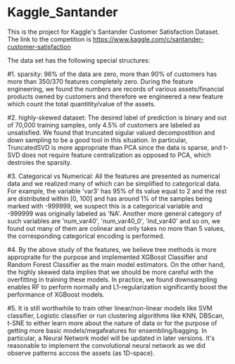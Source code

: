 # Kaggle_Santander

This is the project for Kaggle's Santander Customer Satisfaction Dataset. The link to the competition is https://www.kaggle.com/c/santander-customer-satisfaction

The data set has the following special structures:

#1. sparsity:
  96% of the data are zero, more than 90% of customers has more than 350/370 features completely zero. During the feature engineering, we found the numbers are records of various assets/financial products owned by customers and therefore we engineered a new feature which count the total quantitity/value of the assets. 
  
#2. highly-skewed dataset:
  The desired label of prediction is binary and out of 70,000 training samples, only 4.5% of customers are labeled as   unsatisfied. We found that truncated sigular valued decompostition and down sampling to be a good tool in this situation. In particular, TruncatedSVD is more appropriate than PCA since the data is sparse, and t-SVD does not require feature centralization as opposed to PCA, which destroies the sparsity.

#3. Categorical vs Numerical:
  All the features are presented as numerical data and we realized many of which can be simplified to categorical data. For example, the variable 'var3' has 95% of its value equal to 2 and the rest are distributed within [0, 100] and has around 1% of the samples being marked with -999999, we suspect this is a categorical variable and -999999 was originally labeled as 'NA'. 
  Another more general category of such variables are 'num_var40', 'num_var40_0', 'ind_var40' and so on, we found out many of them are colinear and only takes no more than 5 values, the corresponding categorical encoding is performed.

#4. By the above study of the features, we believe tree methods is more appropraite for the purpose and implemented XGBosst Classifier and Random Forest Classifier as the main model estimators. On the other hand, the highly skewed data implies that we should be more careful with the overfitting in training these models. In practice, we found downsampling enables RF to perform normally and L1-regularization significantly boost the performance of XGBoost models.

#5. It is still worthwhile to train other linear/non-linear models like SVM classifier, Logistic classifier or run clustering algorithms like KNN, DBScan, t-SNE to either learn more about the nature of data or for the purpose of getting more basic models/megafeatures for ensembling/bagging. In particular, a Neural Network model will be updated in later versions. It's reasonable to implement the convolutional neural network as we did observe patterns accoss the assets (as 1D-space).

  


  
